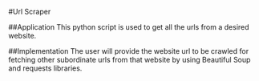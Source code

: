 #Url Scraper

##Application
This python script is used to get all the urls from a desired website.

##Implementation
The user will provide the website url to be crawled for fetching other subordinate 
urls from that website by using Beautiful Soup and requests libraries.
